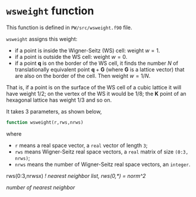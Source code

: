 # `wsweight` function

This function is defined in `PW/src/wsweight.f90` file.

`wsweight` assigns this weight:

- if a point is inside the Wigner-Seitz (WS) cell: weight $w = 1$.
- if a point is outside the WS cell: weight $w = 0$.
- if a point $\mathbf{ q }$ is on the border of the WS cell, it finds the number $N$ of translationally equivalent point $\mathbf{ q } + \mathbf{ G }$ (where $\mathbf{ G }$ is a lattice vector) that are also on the border of the cell. Then weight $w = 1/N$.

That is, if a point is on the surface of the WS cell of a cubic lattice it will have weight $1/2$; on the vertex of the WS it would be $1/8$; the $\mathbf{ K }$ point of an hexagonal lattice has weight $1/3$ and so on.

It takes $3$ parameters, as shown below,

```fortran
function wsweight(r,rws,nrws)
```

where

- `r` means a real space vector, a `real` vector of length `3`;
- `rws` means Wigner-Seitz real space vectors, a `real` matrix of size `(0:3, nrws)`;
- `nrws` means the number of Wigner-Seitz real space vectors, an `integer`.

rws(0:3,nrwsx)   *! nearest neighbor list, rws(0,\*) = norm^2*

*number of nearest neighbor*